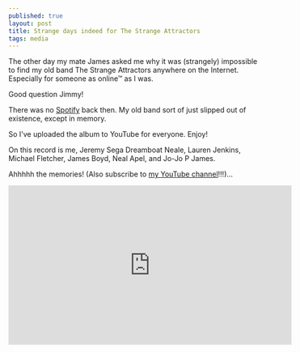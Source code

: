 ```yaml
---
published: true
layout: post
title: Strange days indeed for The Strange Attractors
tags: media
---
```

The other day my mate James asked me why it was (strangely) impossible to find my old band The Strange Attractors anywhere on the Internet. Especially for someone as online&trade; as I was.

Good question Jimmy!

There was no [Spotify](https://open.spotify.com/user/phocksx) back then. My old band sort of just slipped out of existence, except in memory.

So I've uploaded the album to YouTube for everyone. Enjoy!

On this record is me, Jeremy Sega Dreamboat Neale, Lauren Jenkins, Michael Fletcher, James Boyd, Neal Apel, and Jo-Jo P James.

Ahhhhh the memories! (Also subscribe to [my YouTube channel](https://www.youtube.com/c/JoshuaByrd)!!!)...

<iframe width="560" height="315" src="https://www.youtube.com/embed/hJpDGAeRN5M" frameborder="0" allow="autoplay; encrypted-media" allowfullscreen></iframe>